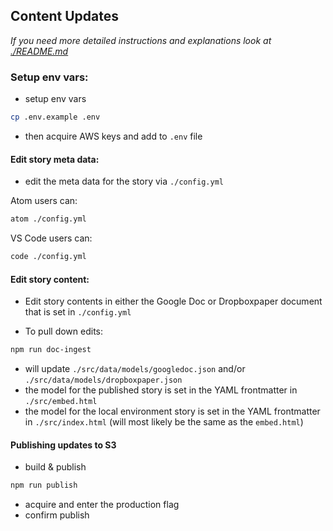 ## Content Updates

*If you need more detailed instructions and explanations look at [./README.md](README.md)*

### Setup env vars:
- setup env vars
```sh
cp .env.example .env
```
- then acquire AWS keys and add to `.env` file

#### Edit story meta data:
- edit the meta data for the story via `./config.yml`

Atom users can:
```sh
atom ./config.yml
```

VS Code users can:
```sh
code ./config.yml
```

#### Edit story content:

- Edit story contents in either the Google Doc or Dropboxpaper document that is set in `./config.yml`

- To pull down edits:
```sh
npm run doc-ingest
```
- will update `./src/data/models/googledoc.json` and/or `./src/data/models/dropboxpaper.json`
- the model for the published story is set in the YAML frontmatter in `./src/embed.html`
- the model for the local environment story is set in the YAML frontmatter in `./src/index.html` (will most likely be the same as the `embed.html`)

#### Publishing updates to S3
- build & publish
```sh
npm run publish
```

- acquire and enter the production flag
- confirm publish
